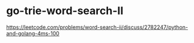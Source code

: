 # go-trie-word-search-II
https://leetcode.com/problems/word-search-ii/discuss/2782247/python-and-golang-4ms-100
